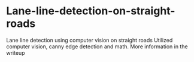 # Lane-line-detection-on-straight-roads
Lane line detection using computer vision on straight roads 
Utilized computer vision, canny edge detection and math. More information in the writeup
